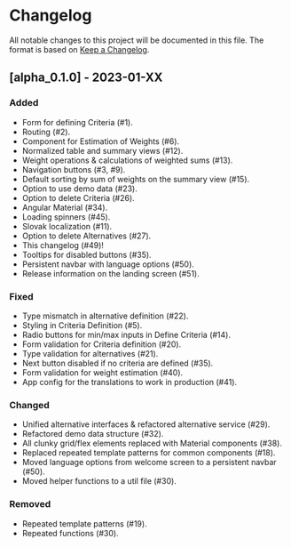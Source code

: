# Changelog

All notable changes to this project will be documented in this file.
The format is based on [Keep a Changelog](https://keepachangelog.com/en/1.0.0/).

## [alpha_0.1.0] - 2023-01-XX

### Added

-   Form for defining Criteria (#1).
-   Routing (#2).
-   Component for Estimation of Weights (#6).
-   Normalized table and summary views (#12).
-   Weight operations & calculations of weighted sums (#13).
-   Navigation buttons (#3, #9).
-   Default sorting by sum of weights on the summary view (#15).
-   Option to use demo data (#23).
-   Option to delete Criteria (#26).
-   Angular Material (#34).
-   Loading spinners (#45).
-   Slovak localization (#11).
-   Option to delete Alternatives (#27).
-   This changelog (#49)!
-   Tooltips for disabled buttons (#35).
-   Persistent navbar with language options (#50).
-   Release information on the landing screen (#51).

### Fixed

-   Type mismatch in alternative definition (#22).
-   Styling in Criteria Definition (#5).
-   Radio buttons for min/max inputs in Define Criteria (#14).
-   Form validation for Criteria definition (#20).
-   Type validation for alternatives (#21).
-   Next button disabled if no criteria are defined (#35).
-   Form validation for weight estimation (#40).
-   App config for the translations to work in production (#41).

### Changed

-   Unified alternative interfaces & refactored alternative service (#29).
-   Refactored demo data structure (#32).
-   All clunky grid/flex elements replaced with Material components (#38).
-   Replaced repeated template patterns for common components (#18).
-   Moved language options from welcome screen to a persistent navbar (#50).
-   Moved helper functions to a util file (#30).

### Removed

-   Repeated template patterns (#19).
-   Repeated functions (#30).
